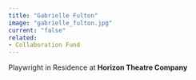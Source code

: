 ```yaml
---
title: "Gabrielle Fulton"
image: "gabrielle_fulton.jpg"
current: "false"
related:
- Collaboration Fund
---
```


Playwright in Residence at **Horizon Theatre Company**

